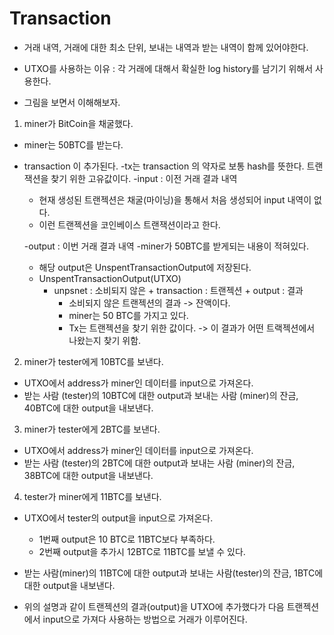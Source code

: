 # Transaction

- 거래 내역, 거래에 대한 최소 단위, 보내는 내역과 받는 내역이 함께 있어야한다.

- UTXO를 사용하는 이유 : 각 거래에 대해서 확실한 log history를 남기기 위해서 사용한다.

- 그림을 보면서 이해해보자.

1. miner가 BitCoin을 채굴했다.

- miner는 50BTC를 받는다.
- transaction 이 추가된다.
  -tx는 transaction 의 약자로 보통 hash를 뜻한다.
  트랜잭션을 찾기 위한 고유값이다.
  -input : 이전 거래 결과 내역

  - 현재 생성된 트랜젝션은 채굴(마이닝)을 통해서 처음 생성되어 input 내역이 없다.
  - 이런 트랜젝션을 코인베이스 트랜잭션이라고 한다.

  -output : 이번 거래 결과 내역
  -miner가 50BTC를 받게되는 내용이 적혀있다.

  - 해당 output은 UnspentTransactionOutput에 저장된다.
  - UnspentTransactionOutput(UTXO)
    - unpsnet : 소비되지 않은 + transaction : 트랜젝션 + output : 결과
      - 소비되지 않은 트랜젝션의 결과 -> 잔액이다.
      - miner는 50 BTC를 가지고 있다.
      - Tx는 트랜젝션을 찾기 위한 값이다. -> 이 결과가 어떤 트랙젝션에서 나왔는지 찾기 위함.

2. miner가 tester에게 10BTC를 보낸다.

- UTXO에서 address가 miner인 데이터를 input으로 가져온다.
- 받는 사람 (tester)의 10BTC에 대한 output과 보내는 사람 (miner)의 잔금, 40BTC에 대한 output을 내보낸다.

3. miner가 tester에게 2BTC를 보낸다.

- UTXO에서 address가 miner인 데이터를 input으로 가져온다.
- 받는 사람 (tester)의 2BTC에 대한 output과 보내는 사람 (miner)의 잔금, 38BTC에 대한 output을 내보낸다.

4. tester가 miner에게 11BTC를 보낸다.

- UTXO에서 tester의 output을 input으로 가져온다.
  - 1번째 output은 10 BTC로 11BTC보다 부족하다.
  - 2번째 output을 추가시 12BTC로 11BTC를 보낼 수 있다.
- 받는 사람(miner)의 11BTC에 대한 output과 보내는 사람(tester)의 잔금, 1BTC에 대한 output을 내보낸다.

- 위의 설명과 같이 트랜젝션의 결과(output)을 UTXO에 추가했다가 다음 트랜젝션에서 input으로 가져다 사용하는 방법으로 거래가 이루어진다.
